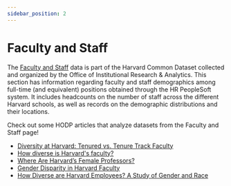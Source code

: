 ```yaml
---
sidebar_position: 2
---
```


# Faculty and Staff

The [Faculty and Staff](https://oira.harvard.edu/factbook/fact-book-faculty-staff/) data is part of the Harvard Common Dataset collected and organized by the Office of Institutional Research & Analytics. This section has information regarding faculty and staff demographics among full-time (and equivalent) positions obtained through the HR PeopleSoft system. It includes headcounts on the number of staff across the different Harvard schools, as well as records on the demographic distributions and their locations.  


Check out some HODP articles that analyze datasets from the Faculty and Staff page!
- [Diversity at Harvard: Tenured vs. Tenure Track Faculty](https://www.hodp.org/project/tenure-faculty/)
- [How diverse is Harvard's faculty?](https://www.hodp.org/project/how-diverse-is-harvard-s-faculty/)
- [Where Are Harvard’s Female Professors?](https://www.hodp.org/project/where-are-harvard-s-female-professors/)
- [Gender Disparity in Harvard Faculty](https://www.hodp.org/project/gender-disparity-in-harvard-faculty/)
- [How Diverse are Harvard Employees? A Study of Gender and Race](https://www.hodp.org/project/how-diverse-are-harvard-employees-a-study-of-gender-and-race/)
